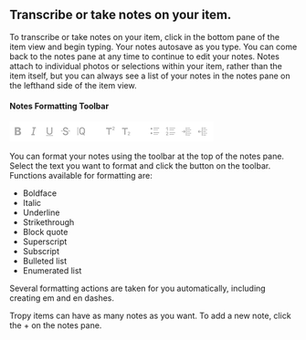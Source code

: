 ## Transcribe or take notes on your item.

To transcribe or take notes on your item, click in the bottom pane of the item view and begin typing. Your notes autosave as you type. You can come back to the notes pane at any time to continue to edit your notes. Notes attach to individual photos or selections within your item, rather than the item itself, but you can always see a list of your notes in the notes pane on the lefthand side of the item view.



#### Notes Formatting Toolbar

![](/assets/notes-toolbar.png)

You can format your notes using the toolbar at the top of the notes pane. Select the text you want to format and click the button on the toolbar. Functions available for formatting are:

* Boldface
* Italic
* Underline
* Strikethrough
* Block quote
* Superscript
* Subscript
* Bulleted list
* Enumerated list

Several formatting actions are taken for you automatically, including creating em and en dashes.

Tropy items can have as many notes as you want. To add a new note, click the + on the notes pane.

